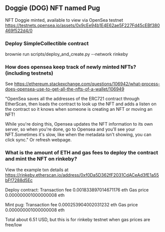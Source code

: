 ##  Doggie (DOG) NFT named Pug
NFT Doggie minted, available to view via OpenSea testnet
https://testnets.opensea.io/assets/0x9cEe94b1E4E62ae5F227Fd45cEBf380469f522d4/0 

### Deploy SimpleCollectible contract
brownie run scripts/deploy_and_create.py --network rinkeby


### How does opensea keep track of newly minted NFTs? (including testnets)

See https://ethereum.stackexchange.com/questions/106942/what-process-does-opensea-use-to-get-all-the-nfts-of-a-wallet/106949 

"OpenSea saves all the addresses of the ERC721 contract through EtherScan, then loads the contract to look up the NFT and adds a listen on the contract so it knows when someone is creating an NFT or moving an NFT!

While you're doing this, Opensea updates the NFT information to its own server, so when you're done, go to Opensea and you'll see your NFT.Sometimes it's slow, like when the metadata isn't showing, you can click sync." Or refresh webpage.

### What is the amount of ETH and gas fees to deploy the contract and mint the NFT on rinkeby?
View the example txn details at https://rinkeby.etherscan.io/address/0xf0Da5D362fF2031CdACeAd3fE1a55bFf7288d5Ec

Deploy contract: 
Transaction fee 0.001833897014671176 eth
Gas price 0.000000001000000008 eth

Mint pug:
Transaction fee 0.000253904002031232 eth
Gas price 0.000000001000000008 eth

Total about 6.51 USD, but this is for rinkeby testnet when gas prices are free/low

